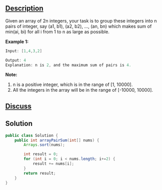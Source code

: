 ## [Description](https://leetcode.com/problems/array-partition-i/#/description)
Given an array of 2n integers, your task is to group these integers into n pairs of integer, say (a1, b1), (a2, b2), ..., (an, bn) which makes sum of min(ai, bi) for all i from 1 to n as large as possible.

**Example 1:**   
```java
Input: [1,4,3,2]     

Output: 4       
Explanation: n is 2, and the maximum sum of pairs is 4.
```

**Note:**
1. n is a positive integer, which is in the range of [1, 10000].
2. All the integers in the array will be in the range of [-10000, 10000].

## [Discuss](https://discuss.leetcode.com/category/718/array-partition-i)

## Solution
```java
public class Solution {
    public int arrayPairSum(int[] nums) {
        Arrays.sort(nums);

        int result = 0;
        for (int i = 0; i < nums.length; i+=2) {
            result += nums[i];
        }
        return result;
    }
}
```
